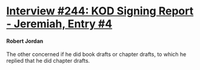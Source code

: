 # [Interview #244: KOD Signing Report - Jeremiah, Entry #4](https://www.theoryland.com/intvmain.php?i=244#4)

#### Robert Jordan

The other concerned if he did book drafts or chapter drafts, to which he replied that he did chapter drafts.

